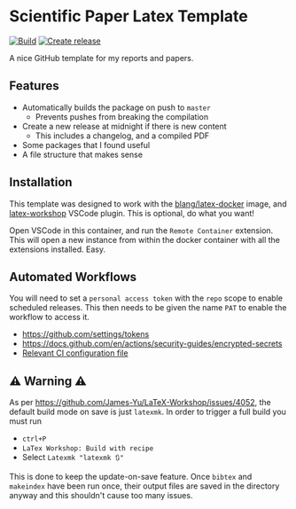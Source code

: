 # Scientific Paper Latex Template
[![Build](https://github.com/iwishiwasaneagle/LatexPaperTemplate/actions/workflows/build.yml/badge.svg)](https://github.com/iwishiwasaneagle/LatexPaperTemplate/actions/workflows/build.yml)
[![Create release](https://github.com/iwishiwasaneagle/LatexPaperTemplate/actions/workflows/release.yml/badge.svg)](https://github.com/iwishiwasaneagle/LatexPaperTemplate/actions/workflows/release.yml)


A nice GitHub template for my reports and papers.

## Features

- Automatically builds the package on push to `master`
  - Prevents pushes from breaking the compilation
- Create a new release at midnight if there is new content
  - This includes a changelog, and a compiled PDF
- Some packages that I found useful
- A file structure that makes sense

## Installation

This template was designed to work with the [blang/latex-docker](https://github.com/blang/latex-docker) image, and [latex-workshop](https://marketplace.visualstudio.com/items?itemName=James-Yu.latex-workshop) VSCode plugin. This is optional, do what you want!

Open VSCode in this container, and run the `Remote Container` extension. This will open a new
instance from within the docker container with all the extensions installed. Easy. 

## Automated Workflows

You will need to set a `personal access token` with the `repo` scope to enable scheduled releases. This then needs to be given the name `PAT` to enable the workflow to access it.

- https://github.com/settings/tokens
- https://docs.github.com/en/actions/security-guides/encrypted-secrets
- [Relevant CI configuration file](https://github.com/iwishiwasaneagle/LatexPaperTemplate/blob/e2941bd404f4932ce1199f5704b849eaec57d688/.github/workflows/create-tag.yml#L44)


## ⚠️ Warning ⚠️

As per https://github.com/James-Yu/LaTeX-Workshop/issues/4052, the default build mode on save is just `latexmk`. In order to trigger a full build you must run 
  
  - `ctrl+P`
  - `LaTex Workshop: Build with recipe`
  - Select `Latexmk "latexmk 🔃"`

This is done to keep the update-on-save feature.  Once `bibtex` and `makeindex` have been run once, their output files are saved in the directory anyway and this shouldn't cause too many issues.

